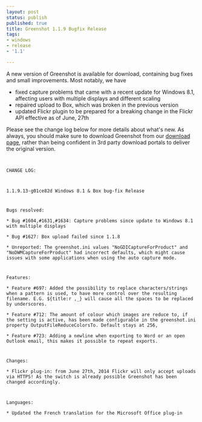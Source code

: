 ```yaml
---
layout: post
status: publish
published: true
title: Greenshot 1.1.9 Bugfix Release
tags:
- windows
- release
- '1.1'

---
```

<p>A new version of Greenshot is available for download, containing bug fixes and small improvements. Most notably, we have</p>
<ul>
<li>fixed capture problems that came with a recent update for Windows 8.1, affecting users with multiple displays and different scaling</li>
<li>repaired upload to Box, which was broken in the previous version</li>
<li>updated Flickr plugin to be prepared for a breaking change in the Flickr API effective as of June, 27th</li>
</ul>
<p>Please see the change log below for more details about what's new. As always, you should make sure to download Greenshot from our <a href="/downloads/" title="Downloads">download page</a>, rather than being confident in 3rd party download portals to deliver the original version.</p>
<p><code><br />
CHANGE LOG:</p>
<p>1.1.9.13-g01ce82d Windows 8.1 & Box bug-fix Release</p>
<p>Bugs resolved:<br />
* Bug #1604,#1631,#1634: Capture problems since update to Windows 8.1 with multiple displays<br />
* Bug #1627: Box upload failed since 1.1.8<br />
* Unreported: The greenshot.ini values "NoGDICaptureForProduct" and "NoDWMCaptureForProduct" had incorrect defaults, which might cause issues with some applications when using the auto capture mode.</p>
<p>Features:<br />
* Feature #697: Added the possibility to replace characters/strings when a pattern is used, to have more control over the resulting filename. E.G. ${title:r ,_} will cause all the spaces to be replaced by underscores.<br />
* Feature #712: The amount of colour which images are reduce to, if the setting is active, has been made configurable in the greenshot.ini property OutputFileReduceColorsTo. Default stays at 256,<br />
* Feature #723: Adding a newline when exporting to Word or an open Outlook email, this makes it possible to repeat exports.</p>
<p>Changes:<br />
* Flickr plug-in: from June 27th, 2014 Flickr will only accept uploads via HTTPS! As the switch is already possible Greenshot has been changed accordingly.</p>
<p>Languages:<br />
* Updated the French translation for the Microsoft Office plug-in<br />
</code></p>
